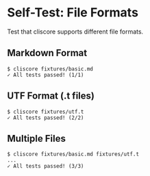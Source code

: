 # Self-Test: File Formats

Test that cliscore supports different file formats.

## Markdown Format

```cliscore
$ cliscore fixtures/basic.md
✓ All tests passed! (1/1)
```

## UTF Format (.t files)

```cliscore
$ cliscore fixtures/utf.t
✓ All tests passed! (2/2)
```

## Multiple Files

```cliscore
$ cliscore fixtures/basic.md fixtures/utf.t
...
✓ All tests passed! (3/3)
```

